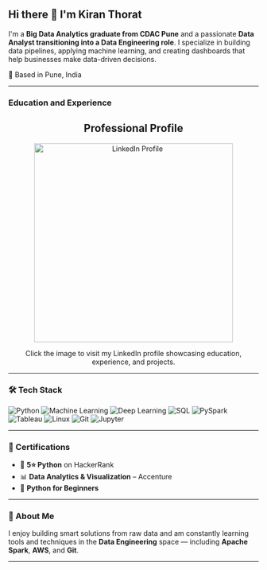 ## Hi there 👋 I'm Kiran Thorat
I'm a **Big Data Analytics graduate from CDAC Pune** and a passionate **Data Analyst transitioning into a Data Engineering role**. I specialize in building data pipelines, applying machine learning, and creating dashboards that help businesses make data-driven decisions.

📍 Based in Pune, India

---
### Education and Experience

<h2 align="center">Professional Profile</h2>
<p align="center">
  <a href="https://www.linkedin.com/in/kiran-thorat-81945422b/" target="_blank">
    <img src="https://raw.githubusercontent.com/kiran-thorat/kiran-thorat/main/assets/linkedin-profile.png" width="400" alt="LinkedIn Profile" />
  </a>
</p>
<p align="center">
  Click the image to visit my LinkedIn profile showcasing education, experience, and projects.
</p>


---

### 🛠 Tech Stack

![Python](https://img.shields.io/badge/Python-3776AB?style=flat-square&logo=python&logoColor=white)
![Machine Learning](https://img.shields.io/badge/Machine%20Learning-0096D6?style=flat-square&logo=scikit-learn&logoColor=white)
![Deep Learning](https://img.shields.io/badge/Deep%20Learning-FF6F00?style=flat-square&logo=tensorflow&logoColor=white)
![SQL](https://img.shields.io/badge/MySQL-005C84?style=flat-square&logo=mysql&logoColor=white)
![PySpark](https://img.shields.io/badge/PySpark-E25A1C?style=flat-square&logo=apachespark&logoColor=white)
![Tableau](https://img.shields.io/badge/Tableau-E97627?style=flat-square&logo=tableau&logoColor=white)
![Linux](https://img.shields.io/badge/Linux-FCC624?style=flat-square&logo=linux&logoColor=black)
![Git](https://img.shields.io/badge/Git-F05032?style=flat-square&logo=git&logoColor=white)
![Jupyter](https://img.shields.io/badge/Jupyter-F37626?style=flat-square&logo=jupyter&logoColor=white)

---

### 📜 Certifications

- 🥇 **5⭐ Python** on HackerRank  
- 📊 **Data Analytics & Visualization** – Accenture  
- 🐍 **Python for Beginners**

---

### 💬 About Me

I enjoy building smart solutions from raw data and am constantly learning tools and techniques in the **Data Engineering** space — including **Apache Spark**, **AWS**, and **Git**.


---
<!--
**kiran-thorat09/kiran-thorat09** is a ✨ _special_ ✨ repository because its `README.md` (this file) appears on your GitHub profile.

Here are some ideas to get you started:

- 🔭 I’m currently working on ...
- 🌱 I’m currently learning ...
- 👯 I’m looking to collaborate on ...
- 🤔 I’m looking for help with ...
- 💬 Ask me about ...
- 📫 How to reach me: ...
- 😄 Pronouns: ...
- ⚡ Fun fact: ...
-->
